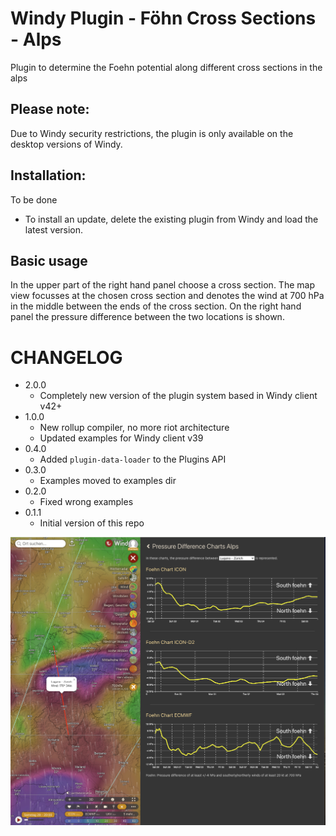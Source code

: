 # Windy Plugin - Föhn Cross Sections - Alps

Plugin to determine the Foehn potential along different cross sections in the alps

## Please note:

Due to Windy security restrictions, the plugin is only available on the desktop versions of Windy.

## Installation:

To be done

* To install an update, delete the existing plugin from Windy and load the latest version.

## Basic usage

In the upper part of the right hand panel choose a cross section.
The map view focusses at the chosen cross section and denotes the wind at 700  hPa in the middle between the ends of the cross section.
On the right hand panel the pressure difference between the two locations is shown.

# CHANGELOG

-   2.0.0
    -   Completely new version of the plugin system based in Windy client v42+
-   1.0.0
    -   New rollup compiler, no more riot architecture
    -   Updated examples for Windy client v39
-   0.4.0
    -   Added `plugin-data-loader` to the Plugins API
-   0.3.0
    -   Examples moved to examples dir
-   0.2.0
    -   Fixed wrong examples
-   0.1.1
    -   Initial version of this repo


![alt text](screenshot.jpg)

